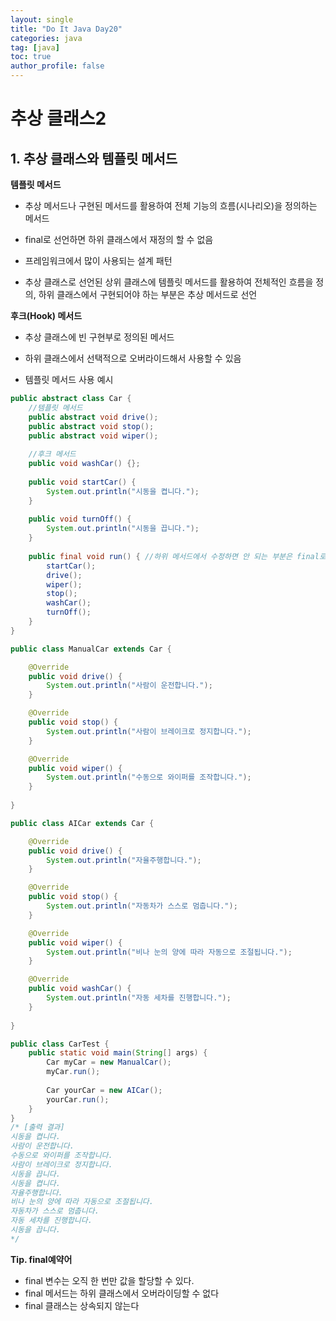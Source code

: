 ```yaml
---
layout: single
title: "Do It Java Day20"
categories: java
tag: [java]
toc: true
author_profile: false 
---
```

# 추상 클래스2

## 1. 추상 클래스와 템플릿 메서드

**템플릿 메서드**

* 추상 메서드나 구현된 메서드를 활용하여 전체 기능의 흐름(시나리오)을 정의하는 메서드

* final로 선언하면 하위 클래스에서 재정의 할 수 없음
* 프레임워크에서 많이 사용되는 설계 패턴
* 추상 클래스로 선언된 상위 클래스에 템플릿 메서드를 활용하여 전체적인 흐름을 정의, 하위 클래스에서 구현되어야 하는 부분은 추상 메서드로 선언



**후크(Hook) 메서드**

* 추상 클래스에 빈 구현부로 정의된 메서드
* 하위 클래스에서 선택적으로 오버라이드해서 사용할 수 있음



* 템플릿 메서드 사용 예시

```java
public abstract class Car {
	//템플릿 메서드
	public abstract void drive();
	public abstract void stop();
	public abstract void wiper();
	
	//후크 메서드
	public void washCar() {}; 
	
	public void startCar() {
		System.out.println("시동을 켭니다.");
	}
	
	public void turnOff() {
		System.out.println("시동을 끕니다.");
	}
	
	public final void run() { //하위 메서드에서 수정하면 안 되는 부분은 final로 저장
		startCar();
		drive();
		wiper();
		stop();
		washCar();
		turnOff();
	}
}
```

```java
public class ManualCar extends Car {

	@Override
	public void drive() {
		System.out.println("사람이 운전합니다.");
	}

	@Override
	public void stop() {
		System.out.println("사람이 브레이크로 정지합니다.");
	}

	@Override
	public void wiper() {
		System.out.println("수동으로 와이퍼를 조작합니다.");
	}
	
}
```

```java
public class AICar extends Car {

	@Override
	public void drive() {
		System.out.println("자율주행합니다.");
	}

	@Override
	public void stop() {
		System.out.println("자동차가 스스로 멈춥니다.");
	}

	@Override
	public void wiper() {
		System.out.println("비나 눈의 양에 따라 자동으로 조절됩니다.");
	}

	@Override
	public void washCar() {
		System.out.println("자동 세차를 진행합니다.");
	}
	
}
```

```java
public class CarTest {
	public static void main(String[] args) {
		Car myCar = new ManualCar();
		myCar.run();
		
		Car yourCar = new AICar();
		yourCar.run();
	}
}
/* [출력 결과]
시동을 켭니다.
사람이 운전합니다.
수동으로 와이퍼를 조작합니다.
사람이 브레이크로 정지합니다.
시동을 끕니다.
시동을 켭니다.
자율주행합니다.
비나 눈의 양에 따라 자동으로 조절됩니다.
자동차가 스스로 멈춥니다.
자동 세차를 진행합니다.
시동을 끕니다.
*/
```



**Tip. final예약어**

* final 변수는 오직 한 번만 값을 할당할 수 있다.
* final 메서드는 하위 클래스에서 오버라이딩할 수 없다
* final 클래스는 상속되지 않는다



